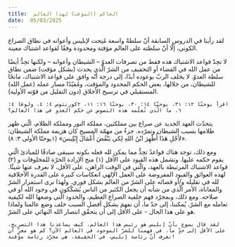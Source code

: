 ```yaml
---
title:  الحاكم (المؤقت) لهذا العالم
date:  05/03/2025
---
```


لقد رأينا في الدروس السابقة أنّ سلطةً واسعة مُنِحت لإبليس وأعوانه في نطاق الصراع الكوني، إلّا أنّ سلطته على العالم مؤقتة ومحدودة وفقًا لقواعد اشتباك معينة.

لا تحِدّ قواعد الاشتباك هذه فقط من تصرفات العدوّ – الشيطان وأعوانه – ولكنها تحِدُّ أيضًا من عمل الله في القضاء أو التخفيف من الشرّ الّذي يحدث (بشكل مؤقت) ضمن نطاق سلطة العدوّ. لا يخلف الربّ بوعوده أبدًا، إلى درجة أنّه وافق على قواعد الاشتباك، مانحًا للشيطان، من خلالها، بعض الحكم المحدود والمؤقت، ومُقيّدًا مسار عمله (عمل الله) المستقبلي في ترسيخ الأخلاق (دون التقليل من قوّته الأولية).

`اقرأ يوحنّا ١٢: ٣١، يوحنّا ١٤: ٣٠، يوحنّا ١٦: ١١، ٢كورنثوس ٤: ٤، ولوقا ٤: ٦. ما الّذي تُعلّمه هذه النصوص عن حكم العدو في هذا العالم؟`

يتحدّث العهد الجديد عن صراع بين مملكتين، مملكة النور ومملكة الظلام، الّتي ظهر ظلامها بسبب الشيطان وتمرّده. جزءٌ من مهمّة المسيح كان هزيمة مملكة الشيطان: «لأَجْلِ هَذَا أُظْهِرَ ابْنُ اللهِ لِكي يَنْقُضَ أَعْمَالَ إِبْلِيسَ» (١يوحنّا الأولى ٣: ٨).

ومع ذلك، توجد هناك قواعدٌ تحِدُّ مما يمكن لله فعله بكونه سيبقى صادقًا للمبادئ الّتي يقوم حكمه عليها. وتشمل هذه القيود على الأقل (١) منح الإرادة الحرّة للمخلوقات و (٢) قواعد الاشتباك المرتبطة بالعهد، والّتي في الوقت الراهن، على الأقل، لا نعرف عنها شيئًا. لهذه العوائق والقيود المفروضة على العمل الإلهي انعكاسات كبيرة على القدرة الأخلاقية لله في تقليله و/أو قضائه على الشرّ من العالم بشكل فوري. ولهذا نرى استمرار الشرّ والمعاناة، الأمر الّذي من شأنه أن يجعل الكثير من الناس يُشكّكون في وجود الله أو في صلاحه. ومع ذلك، وبمجرّد فهم خلفية الصراع العظيم، والحدود الّتي وضعها الله لكيفية تعامله مع الشرّ، يُمكننا، إلى حدّ ما، أن نفهمَ بشكل أفضل السبب خلف وضع عالمنا ولماذا هو على هذا الحال - على الأقل إلى أن يتحقّق انتصار الله النهائي على الشرّ.

`لقد قال يسوع بأنّ إبليس هو رئيس هذا العالم، كيف يساعدنا هذا التصريح، على الأقل إلى حدٍّ ما، في فهمنا للشرّ الموجود في العالم الآن؟ كم هو معزٍّ أن نعرف أنّ رئاسة إبليس، في الحقيقة، هي مجرّد رئاسة مؤقتة!`